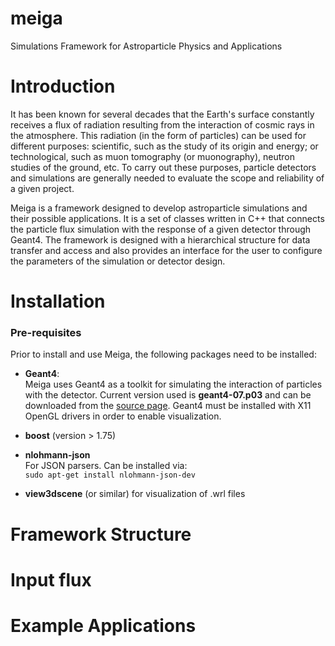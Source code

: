 # meiga
Simulations Framework for Astroparticle Physics and Applications

# Introduction

It has been known for several decades that the Earth's surface constantly receives a flux of radiation resulting from the interaction of cosmic rays in the atmosphere. This radiation (in the form of particles) can be used for different purposes: scientific, such as the study of its origin and energy; or technological, such as muon tomography (or muonography), neutron studies of the ground, etc. To carry out these purposes, particle detectors and simulations are generally needed to evaluate the scope and reliability of a given project.

Meiga is a framework designed to develop astroparticle simulations and their possible applications. It is a set of classes written in C++ that connects the particle flux simulation with the response of a given detector through Geant4. The framework is designed with a hierarchical structure for data transfer and access and also provides an interface for the user to configure the parameters of the simulation or detector design.

# Installation

### Pre-requisites
Prior to install and use Meiga, the following packages need to be installed:

- **Geant4**:\
  Meiga uses Geant4 as a toolkit for simulating the interaction of particles with the detector. Current version used is **geant4-07.p03** and can be downloaded from the [source page](https://geant4.web.cern.ch/support/download_archive). Geant4 must be installed with X11 OpenGL drivers in order to enable visualization.

- **boost** (version > 1.75)

- **nlohmann-json** \
  For JSON parsers. Can be installed via:\
  `sudo apt-get install nlohmann-json-dev`
- **view3dscene** (or similar) for visualization of .wrl files

# Framework Structure

# Input flux

# Example Applications
